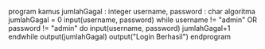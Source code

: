 program 
kamus
    jumlahGagal : integer
	username, password : char
algoritma
    jumlahGagal = 0
    input(username, password)
    while username != "admin" OR password != "admin" do
        input(username, password)
        jumlahGagal+1
    endwhile
    output(jumlahGagal)
    output("Login Berhasil")
endprogram
